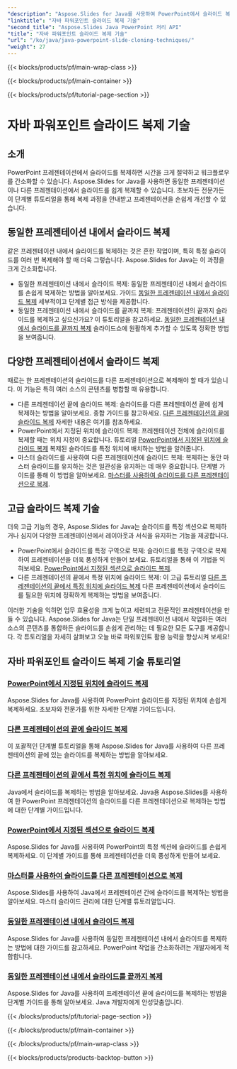 ```yaml
---
"description": "Aspose.Slides for Java를 사용하여 PowerPoint에서 슬라이드 복제를 마스터하세요. 동일한 프레젠테이션 내에서 또는 여러 프레젠테이션 간에 슬라이드를 원활하게 복제하는 방법을 알아보세요."
"linktitle": "자바 파워포인트 슬라이드 복제 기술"
"second_title": "Aspose.Slides Java PowerPoint 처리 API"
"title": "자바 파워포인트 슬라이드 복제 기술"
"url": "/ko/java/java-powerpoint-slide-cloning-techniques/"
"weight": 27
---
```


{{< blocks/products/pf/main-wrap-class >}}

{{< blocks/products/pf/main-container >}}

{{< blocks/products/pf/tutorial-page-section >}}

# 자바 파워포인트 슬라이드 복제 기술

##  소개

PowerPoint 프레젠테이션에서 슬라이드를 복제하면 시간을 크게 절약하고 워크플로우를 간소화할 수 있습니다. Aspose.Slides for Java를 사용하면 동일한 프레젠테이션이나 다른 프레젠테이션에서 슬라이드를 쉽게 복제할 수 있습니다. 초보자든 전문가든 이 단계별 튜토리얼을 통해 복제 과정을 안내받고 프레젠테이션을 손쉽게 개선할 수 있습니다.

## 동일한 프레젠테이션 내에서 슬라이드 복제

같은 프레젠테이션 내에서 슬라이드를 복제하는 것은 흔한 작업이며, 특히 특정 슬라이드를 여러 번 복제해야 할 때 더욱 그렇습니다. Aspose.Slides for Java는 이 과정을 크게 간소화합니다.

- 동일한 프레젠테이션 내에서 슬라이드 복제: 동일한 프레젠테이션 내에서 슬라이드를 손쉽게 복제하는 방법을 알아보세요. 가이드 [동일한 프레젠테이션 내에서 슬라이드 복제](./clone-slide-within-same-presentation-powerpoint/) 세부적이고 단계별 접근 방식을 제공합니다.
- 동일한 프레젠테이션 내에서 슬라이드를 끝까지 복제: 프레젠테이션의 끝까지 슬라이드를 복제하고 싶으신가요? 이 튜토리얼을 참고하세요. [동일한 프레젠테이션 내에서 슬라이드를 끝까지 복제](./clone-slide-end-within-same-presentation-powerpoint/) 슬라이드쇼에 원활하게 추가할 수 있도록 정확한 방법을 보여줍니다.

## 다양한 프레젠테이션에서 슬라이드 복제

때로는 한 프레젠테이션의 슬라이드를 다른 프레젠테이션으로 복제해야 할 때가 있습니다. 이 기능은 특히 여러 소스의 콘텐츠를 병합할 때 유용합니다.

- 다른 프레젠테이션 끝에 슬라이드 복제: 슬라이드를 다른 프레젠테이션 끝에 쉽게 복제하는 방법을 알아보세요. 종합 가이드를 참고하세요. [다른 프레젠테이션의 끝에 슬라이드 복제](./clone-slide-end-another-presentation-powerpoint/) 자세한 내용은 여기를 참조하세요.
- PowerPoint에서 지정된 위치에 슬라이드 복제: 프레젠테이션 전체에 슬라이드를 복제할 때는 위치 지정이 중요합니다. 튜토리얼 [PowerPoint에서 지정된 위치에 슬라이드 복제](./clone-slide-specified-position-powerpoint/) 복제된 슬라이드를 특정 위치에 배치하는 방법을 알려줍니다.
- 마스터 슬라이드를 사용하여 다른 프레젠테이션에 슬라이드 복제: 복제하는 동안 마스터 슬라이드를 유지하는 것은 일관성을 유지하는 데 매우 중요합니다. 단계별 가이드를 통해 이 방법을 알아보세요. [마스터를 사용하여 슬라이드를 다른 프레젠테이션으로 복제](./clone-slide-another-presentation-master-powerpoint/).

## 고급 슬라이드 복제 기술

더욱 고급 기능의 경우, Aspose.Slides for Java는 슬라이드를 특정 섹션으로 복제하거나 심지어 다양한 프레젠테이션에서 레이아웃과 서식을 유지하는 기능을 제공합니다.

- PowerPoint에서 슬라이드를 특정 구역으로 복제: 슬라이드를 특정 구역으로 복제하여 프레젠테이션을 더욱 풍성하게 만들어 보세요. 튜토리얼을 통해 이 기법을 익혀보세요. [PowerPoint에서 지정된 섹션으로 슬라이드 복제](./clone-slide-specified-section-powerpoint/).
- 다른 프레젠테이션의 끝에서 특정 위치에 슬라이드 복제: 이 고급 튜토리얼 [다른 프레젠테이션의 끝에서 특정 위치에 슬라이드 복제](./clone-slide-end-another-specific-position-powerpoint/) 다른 프레젠테이션에서 슬라이드를 필요한 위치에 정확하게 복제하는 방법을 보여줍니다.

이러한 기술을 익히면 업무 효율성을 크게 높이고 세련되고 전문적인 프레젠테이션을 만들 수 있습니다. Aspose.Slides for Java는 단일 프레젠테이션 내에서 작업하든 여러 소스의 콘텐츠를 통합하든 슬라이드를 손쉽게 관리하는 데 필요한 모든 도구를 제공합니다. 각 튜토리얼을 자세히 살펴보고 오늘 바로 파워포인트 활용 능력을 향상시켜 보세요!
## 자바 파워포인트 슬라이드 복제 기술 튜토리얼
### [PowerPoint에서 지정된 위치에 슬라이드 복제](./clone-slide-specified-position-powerpoint/)
Aspose.Slides for Java를 사용하여 PowerPoint 슬라이드를 지정된 위치에 손쉽게 복제하세요. 초보자와 전문가를 위한 자세한 단계별 가이드입니다.
### [다른 프레젠테이션의 끝에 슬라이드 복제](./clone-slide-end-another-presentation-powerpoint/)
이 포괄적인 단계별 튜토리얼을 통해 Aspose.Slides for Java를 사용하여 다른 프레젠테이션의 끝에 있는 슬라이드를 복제하는 방법을 알아보세요.
### [다른 프레젠테이션의 끝에서 특정 위치에 슬라이드 복제](./clone-slide-end-another-specific-position-powerpoint/)
Java에서 슬라이드를 복제하는 방법을 알아보세요. Java용 Aspose.Slides를 사용하여 한 PowerPoint 프레젠테이션의 슬라이드를 다른 프레젠테이션으로 복제하는 방법에 대한 단계별 가이드입니다.
### [PowerPoint에서 지정된 섹션으로 슬라이드 복제](./clone-slide-specified-section-powerpoint/)
Aspose.Slides for Java를 사용하여 PowerPoint의 특정 섹션에 슬라이드를 손쉽게 복제하세요. 이 단계별 가이드를 통해 프레젠테이션을 더욱 풍성하게 만들어 보세요.
### [마스터를 사용하여 슬라이드를 다른 프레젠테이션으로 복제](./clone-slide-another-presentation-master-powerpoint/)
Aspose.Slides를 사용하여 Java에서 프레젠테이션 간에 슬라이드를 복제하는 방법을 알아보세요. 마스터 슬라이드 관리에 대한 단계별 튜토리얼입니다.
### [동일한 프레젠테이션 내에서 슬라이드 복제](./clone-slide-within-same-presentation-powerpoint/)
Aspose.Slides for Java를 사용하여 동일한 프레젠테이션 내에서 슬라이드를 복제하는 방법에 대한 가이드를 참고하세요. PowerPoint 작업을 간소화하려는 개발자에게 적합합니다.
### [동일한 프레젠테이션 내에서 슬라이드를 끝까지 복제](./clone-slide-end-within-same-presentation-powerpoint/)
Aspose.Slides for Java를 사용하여 프레젠테이션 끝에 슬라이드를 복제하는 방법을 단계별 가이드를 통해 알아보세요. Java 개발자에게 안성맞춤입니다.

{{< /blocks/products/pf/tutorial-page-section >}}

{{< /blocks/products/pf/main-container >}}

{{< /blocks/products/pf/main-wrap-class >}}

{{< blocks/products/products-backtop-button >}}